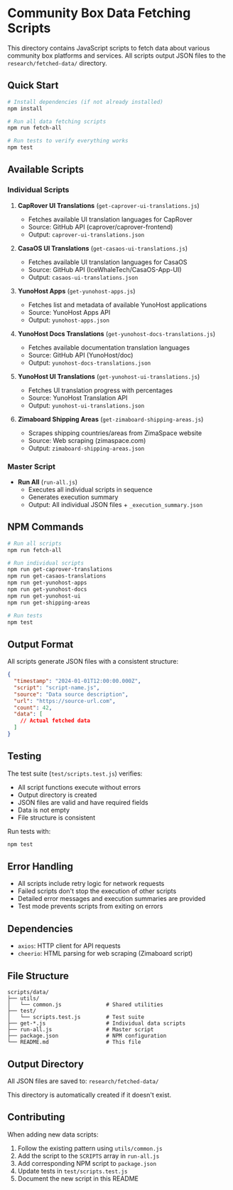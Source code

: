 # Community Box Data Fetching Scripts

This directory contains JavaScript scripts to fetch data about various community box platforms and services. All scripts output JSON files to the `research/fetched-data/` directory.

## Quick Start

```bash
# Install dependencies (if not already installed)
npm install

# Run all data fetching scripts
npm run fetch-all

# Run tests to verify everything works
npm test
```

## Available Scripts

### Individual Scripts

1. **CapRover UI Translations** (`get-caprover-ui-translations.js`)
   - Fetches available UI translation languages for CapRover
   - Source: GitHub API (caprover/caprover-frontend)
   - Output: `caprover-ui-translations.json`

2. **CasaOS UI Translations** (`get-casaos-ui-translations.js`)
   - Fetches available UI translation languages for CasaOS
   - Source: GitHub API (IceWhaleTech/CasaOS-App-UI)
   - Output: `casaos-ui-translations.json`

3. **YunoHost Apps** (`get-yunohost-apps.js`)
   - Fetches list and metadata of available YunoHost applications
   - Source: YunoHost Apps API
   - Output: `yunohost-apps.json`

4. **YunoHost Docs Translations** (`get-yunohost-docs-translations.js`)
   - Fetches available documentation translation languages
   - Source: GitHub API (YunoHost/doc)
   - Output: `yunohost-docs-translations.json`

5. **YunoHost UI Translations** (`get-yunohost-ui-translations.js`)
   - Fetches UI translation progress with percentages
   - Source: YunoHost Translation API
   - Output: `yunohost-ui-translations.json`

6. **Zimaboard Shipping Areas** (`get-zimaboard-shipping-areas.js`)
   - Scrapes shipping countries/areas from ZimaSpace website
   - Source: Web scraping (zimaspace.com)
   - Output: `zimaboard-shipping-areas.json`

### Master Script

- **Run All** (`run-all.js`)
  - Executes all individual scripts in sequence
  - Generates execution summary
  - Output: All individual JSON files + `_execution_summary.json`

## NPM Commands

```bash
# Run all scripts
npm run fetch-all

# Run individual scripts
npm run get-caprover-translations
npm run get-casaos-translations
npm run get-yunohost-apps
npm run get-yunohost-docs
npm run get-yunohost-ui
npm run get-shipping-areas

# Run tests
npm test
```

## Output Format

All scripts generate JSON files with a consistent structure:

```json
{
  "timestamp": "2024-01-01T12:00:00.000Z",
  "script": "script-name.js",
  "source": "Data source description",
  "url": "https://source-url.com",
  "count": 42,
  "data": [
    // Actual fetched data
  ]
}
```

## Testing

The test suite (`test/scripts.test.js`) verifies:

- All script functions execute without errors
- Output directory is created
- JSON files are valid and have required fields
- Data is not empty
- File structure is consistent

Run tests with:
```bash
npm test
```

## Error Handling

- All scripts include retry logic for network requests
- Failed scripts don't stop the execution of other scripts
- Detailed error messages and execution summaries are provided
- Test mode prevents scripts from exiting on errors

## Dependencies

- `axios`: HTTP client for API requests
- `cheerio`: HTML parsing for web scraping (Zimaboard script)

## File Structure

```
scripts/data/
├── utils/
│   └── common.js              # Shared utilities
├── test/
│   └── scripts.test.js        # Test suite
├── get-*.js                   # Individual data scripts
├── run-all.js                 # Master script
├── package.json               # NPM configuration
└── README.md                  # This file
```

## Output Directory

All JSON files are saved to: `research/fetched-data/`

This directory is automatically created if it doesn't exist.

## Contributing

When adding new data scripts:

1. Follow the existing pattern using `utils/common.js`
2. Add the script to the `SCRIPTS` array in `run-all.js`
3. Add corresponding NPM script to `package.json`
4. Update tests in `test/scripts.test.js`
5. Document the new script in this README
